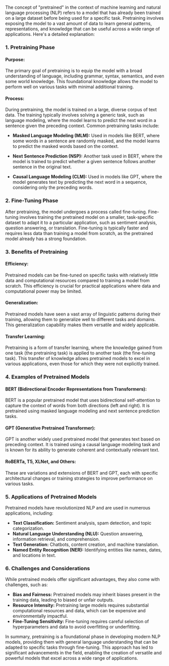 The concept of "pretrained" in the context of machine learning and natural language processing (NLP) refers to a model that has already been trained on a large dataset before being used for a specific task. Pretraining involves exposing the model to a vast amount of data to learn general patterns, representations, and knowledge that can be useful across a wide range of applications. Here's a detailed explanation:

### **1. Pretraining Phase**

#### **Purpose:**
The primary goal of pretraining is to equip the model with a broad understanding of language, including grammar, syntax, semantics, and even some world knowledge. This foundational knowledge allows the model to perform well on various tasks with minimal additional training.

#### **Process:**
During pretraining, the model is trained on a large, diverse corpus of text data. The training typically involves solving a generic task, such as language modeling, where the model learns to predict the next word in a sentence given the preceding context. Common pretraining tasks include:

- **Masked Language Modeling (MLM):** Used in models like BERT, where some words in a sentence are randomly masked, and the model learns to predict the masked words based on the context.

- **Next Sentence Prediction (NSP):** Another task used in BERT, where the model is trained to predict whether a given sentence follows another sentence in the original text.

- **Causal Language Modeling (CLM):** Used in models like GPT, where the model generates text by predicting the next word in a sequence, considering only the preceding words.

### **2. Fine-Tuning Phase**

After pretraining, the model undergoes a process called fine-tuning. Fine-tuning involves training the pretrained model on a smaller, task-specific dataset to adapt it to a particular application, such as sentiment analysis, question answering, or translation. Fine-tuning is typically faster and requires less data than training a model from scratch, as the pretrained model already has a strong foundation.

### **3. Benefits of Pretraining**

#### **Efficiency:**
Pretrained models can be fine-tuned on specific tasks with relatively little data and computational resources compared to training a model from scratch. This efficiency is crucial for practical applications where data and computational power may be limited.

#### **Generalization:**
Pretrained models have seen a vast array of linguistic patterns during their training, allowing them to generalize well to different tasks and domains. This generalization capability makes them versatile and widely applicable.

#### **Transfer Learning:**
Pretraining is a form of transfer learning, where the knowledge gained from one task (the pretraining task) is applied to another task (the fine-tuning task). This transfer of knowledge allows pretrained models to excel in various applications, even those for which they were not explicitly trained.

### **4. Examples of Pretrained Models**

#### **BERT (Bidirectional Encoder Representations from Transformers):**
BERT is a popular pretrained model that uses bidirectional self-attention to capture the context of words from both directions (left and right). It is pretrained using masked language modeling and next sentence prediction tasks.

#### **GPT (Generative Pretrained Transformer):**
GPT is another widely used pretrained model that generates text based on preceding context. It is trained using a causal language modeling task and is known for its ability to generate coherent and contextually relevant text.

#### **RoBERTa, T5, XLNet, and Others:**
These are variations and extensions of BERT and GPT, each with specific architectural changes or training strategies to improve performance on various tasks.

### **5. Applications of Pretrained Models**

Pretrained models have revolutionized NLP and are used in numerous applications, including:

- **Text Classification:** Sentiment analysis, spam detection, and topic categorization.
- **Natural Language Understanding (NLU):** Question answering, information retrieval, and comprehension.
- **Text Generation:** Chatbots, content creation, and machine translation.
- **Named Entity Recognition (NER):** Identifying entities like names, dates, and locations in text.

### **6. Challenges and Considerations**

While pretrained models offer significant advantages, they also come with challenges, such as:

- **Bias and Fairness:** Pretrained models may inherit biases present in the training data, leading to biased or unfair outputs.
- **Resource Intensity:** Pretraining large models requires substantial computational resources and data, which can be expensive and environmentally impactful.
- **Fine-Tuning Sensitivity:** Fine-tuning requires careful selection of hyperparameters and data to avoid overfitting or underfitting.

In summary, pretraining is a foundational phase in developing modern NLP models, providing them with general language understanding that can be adapted to specific tasks through fine-tuning. This approach has led to significant advancements in the field, enabling the creation of versatile and powerful models that excel across a wide range of applications.